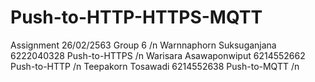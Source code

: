 # Push-to-HTTP-HTTPS-MQTT
Assignment 26/02/2563
Group 6 /n 
Warnnaphorn Suksuganjana 6222040328      Push-to-HTTPS /n
Warisara Asawaponwiput 6214552662        Push-to-HTTP  /n
Teepakorn Tosawadi 6214552638            Push-to-MQTT  /n

